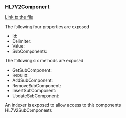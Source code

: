 ### HL7V2Component

[Link to the file](/api/ExpressionEvaluatorForDotNet.HL7V2Component.html)

The following four properties are exposed

- Id:
- Delimiter:
- Value:
- SubComponents:

The following six methods are exposed

- GetSubComponent:
- Rebuild:
- AddSubComponent:
- RemoveSubComponent:
- InsertSubComponent:
- UpdateSubComponent:

An indexer is exposed to allow access to this components HL7V2SubComponents
